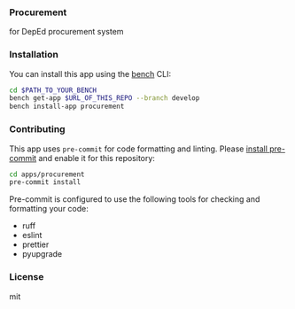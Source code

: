 ### Procurement

for DepEd procurement system

### Installation

You can install this app using the [bench](https://github.com/frappe/bench) CLI:

```bash
cd $PATH_TO_YOUR_BENCH
bench get-app $URL_OF_THIS_REPO --branch develop
bench install-app procurement
```

### Contributing

This app uses `pre-commit` for code formatting and linting. Please [install pre-commit](https://pre-commit.com/#installation) and enable it for this repository:

```bash
cd apps/procurement
pre-commit install
```

Pre-commit is configured to use the following tools for checking and formatting your code:

- ruff
- eslint
- prettier
- pyupgrade

### License

mit

